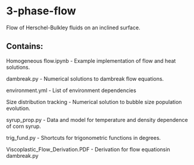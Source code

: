 # 3-phase-flow
Flow of Herschel-Bulkley fluids on an inclined surface.

## Contains:

Homogeneous flow.ipynb - Example implementation of flow and heat solutions.

dambreak.py - Numerical solutions to dambreak flow equations.

environment.yml - List of environment dependencies

Size distribution tracking - Numerical solution to bubble size population evolution.

syrup_prop.py - Data and model for temperature and density dependence of corn syrup.

trig_fund.py - Shortcuts for trigonometric functions in degrees.

Viscoplastic_Flow_Derivation.PDF - Derivation for flow equationsin dambreak.py
